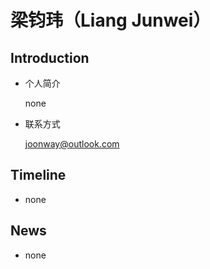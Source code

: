 # 梁钧玮（Liang Junwei）



## Introduction

- 个人简介

  none

- 联系方式

  joonway@outlook.com




## Timeline

- none




## News

- none
